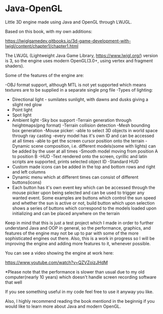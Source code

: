 # Java-OpenGL
Little 3D engine made using Java and OpenGL through LWJGL.

Based on this book, with my own additions:

https://lwjglgamedev.gitbooks.io/3d-game-development-with-lwjgl/content/chapter1/chapter1.html

The LWJGL (Lightweight Java Game Library, https://www.lwjgl.org/) version is 3, so the engine uses modern OpenGL(3.0+, using vertex and fragment shaders).

Some of the features of the engine are:

-OBJ format support, although MTL is not yet supported which means textures are to be supplied in a separate single png file
-Types of lighting:
  - Directional light - sumilates sunlight, with dawns and dusks giving a slight red glow
  - Point light
  - Spot light
  - Ambient light
-Sky box support
-Terrain generation through heightmaps(png format)
-Terrain collision detection
-Mesh bounding box generation
-Mouse picker:
  -able to select 3D objects in world space through ray casting
   -every model has it's own ID and can be accessed at all times
  -able to get the screen cursor position onto the terrain
-Dynamic scene composition, i.e. different models(some with lights) can be added by the user at all times
-Smooth model moving from position A to position B
-HUD
  -Text rendered onto the screen, cyrillic and latin scripts are supported, prints selected object ID
  -Standard HUD
   - Custom made icons can be added in the top and bottom rows and right and left columns
   - Dynamic menu which at different times can consist of different buttons(icons)
   - Each button has it's own event key which can be accessed through the mouse picker upon being selected and can be used to trigger any wanted event. Some examples are buttons which control the sun speed and whether the sun is active or not, build button which upon selection shows a series of buttons which correspond to the models loaded upon initializing and can be placed anywhere on the terrain


Keep in mind that this is just a test project which I made in order to further understand Java and OOP in general, so the performance, graphics, and features of the engine may not be up to par with some of the more sophisticated engines out there. Also, this is a work in progress so I will be improving the engine and adding more features to it, whenever possible.

You can see a video showing the engine at work here:

https://www.youtube.com/watch?v=QZVZoizJHdM

 *Please note that the performance is slower than usual due to my old computer(nearly 10 years) which doesn't handle screen recording  software that well
 
 
If you see something useful in my code feel free to use it anyway you like.

Also, I highly recommend reading the book mentiond in the beginnig if you would like to learn more about Java and modern OpenGL.
   
